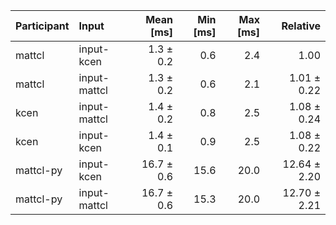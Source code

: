| Participant | Input | Mean [ms] | Min [ms] | Max [ms] | Relative |
|:---|:---|---:|---:|---:|---:|
| mattcl | input-kcen | 1.3 ± 0.2 | 0.6 | 2.4 | 1.00 |
| mattcl | input-mattcl | 1.3 ± 0.2 | 0.6 | 2.1 | 1.01 ± 0.22 |
| kcen | input-mattcl | 1.4 ± 0.2 | 0.8 | 2.5 | 1.08 ± 0.24 |
| kcen | input-kcen | 1.4 ± 0.1 | 0.9 | 2.5 | 1.08 ± 0.22 |
| mattcl-py | input-kcen | 16.7 ± 0.6 | 15.6 | 20.0 | 12.64 ± 2.20 |
| mattcl-py | input-mattcl | 16.7 ± 0.6 | 15.3 | 20.0 | 12.70 ± 2.21 |

